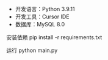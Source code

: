 - 开发语言：Python 3.9.11
- 开发工具：Cursor IDE
- 数据库：MySQL 8.0


安装依赖
pip install -r requirements.txt

运行
python main.py



